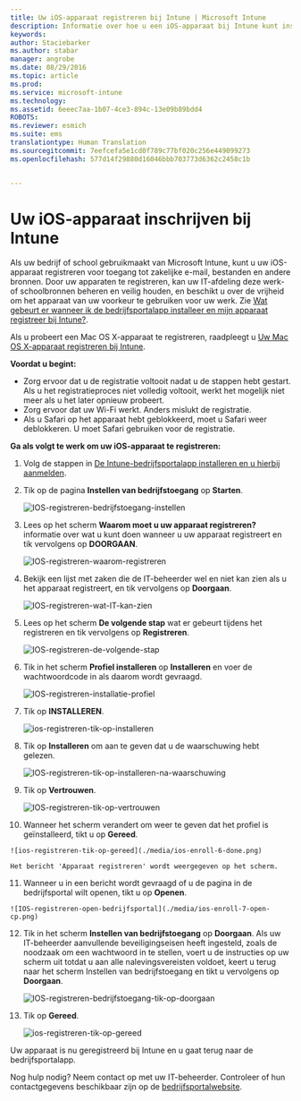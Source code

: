 ```yaml
---
title: Uw iOS-apparaat registreren bij Intune | Microsoft Intune
description: Informatie over hoe u een iOS-apparaat bij Intune kunt inschrijven
keywords: 
author: Staciebarker
ms.author: stabar
manager: angrobe
ms.date: 08/29/2016
ms.topic: article
ms.prod: 
ms.service: microsoft-intune
ms.technology: 
ms.assetid: 6eeec7aa-1b07-4ce3-894c-13e09b89bdd4
ROBOTS: 
ms.reviewer: esmich
ms.suite: ems
translationtype: Human Translation
ms.sourcegitcommit: 7eefcefa5e1cd0f789c77bf020c256e449099273
ms.openlocfilehash: 577d14f29880d16046bbb703773d6362c2458c1b


---
```



# Uw iOS-apparaat inschrijven bij Intune

Als uw bedrijf of school gebruikmaakt van Microsoft Intune, kunt u uw iOS-apparaat registreren voor toegang tot zakelijke e-mail, bestanden en andere bronnen. Door uw apparaten te registreren, kan uw IT-afdeling deze werk- of schoolbronnen beheren en veilig houden, en beschikt u over de vrijheid om het apparaat van uw voorkeur te gebruiken voor uw werk. Zie [Wat gebeurt er wanneer ik de bedrijfsportalapp installeer en mijn apparaat registreer bij Intune?](what-happens-if-you-install-the-company-portal-app-and-enroll-your-device-in-intune-ios.md).

Als u probeert een Mac OS X-apparaat te registreren, raadpleegt u [Uw Mac OS X-apparaat registreren bij Intune](enroll-your-device-in-intune-mac-os-x.md).

**Voordat u begint:**

- Zorg ervoor dat u de registratie voltooit nadat u de stappen hebt gestart. Als u het registratieproces niet volledig voltooit, werkt het mogelijk niet meer als u het later opnieuw probeert.
- Zorg ervoor dat uw Wi-Fi werkt. Anders mislukt de registratie.
- Als u Safari op het apparaat hebt geblokkeerd, moet u Safari weer deblokkeren. U moet Safari gebruiken voor de registratie.


**Ga als volgt te werk om uw iOS-apparaat te registreren:**

1.  Volg de stappen in [De Intune-bedrijfsportalapp installeren en u hierbij aanmelden](install-and-sign-in-to-the-intune-company-portal-app-ios.md).

2. Tik op de pagina **Instellen van bedrijfstoegang** op **Starten**.

    ![IOS-registreren-bedrijfstoegang-instellen](./media/ios-enroll-1a-comp-access-setup.png)

3. Lees op het scherm **Waarom moet u uw apparaat registreren?** informatie over wat u kunt doen wanneer u uw apparaat registreert en tik vervolgens op **DOORGAAN**.

    ![IOS-registreren-waarom-registreren](./media/ios-enroll-1b-why-enroll.png)

4. Bekijk een lijst met zaken die de IT-beheerder wel en niet kan zien als u het apparaat registreert, en tik vervolgens op **Doorgaan**.

    ![IOS-registreren-wat-IT-kan-zien](./media/ios-enroll-1c-we-care-privacy.png)

5.  Lees op het scherm **De volgende stap** wat er gebeurt tijdens het registreren en tik vervolgens op **Registreren**.

    ![IOS-registreren-de-volgende-stap](./media/ios-enroll-1d-what-comes-next.png)

6.  Tik in het scherm **Profiel installeren** op **Installeren** en voer de wachtwoordcode in als daarom wordt gevraagd.

    ![IOS-registreren-installatie-profiel](./media/ios-enroll-2-mgt-profile-install.png)

7.  Tik op **INSTALLEREN**.

    ![ios-registreren-tik-op-installeren](./media/ios-enroll-3-mgt-profile-install-2.png)    

8.  Tik op **Installeren** om aan te geven dat u de waarschuwing hebt gelezen.

    ![IOS-registreren-tik-op-installeren-na-waarschuwing](./media/ios-enroll-4-warning.png)

9.  Tik op **Vertrouwen**.

    ![IOS-registreren-tik-op-vertrouwen](./media/ios-enroll-5-trust.png)

10.  Wanneer het scherm verandert om weer te geven dat het profiel is geïnstalleerd, tikt u op **Gereed**.

    ![ios-registreren-tik-op-gereed](./media/ios-enroll-6-done.png)

    Het bericht 'Apparaat registreren' wordt weergegeven op het scherm.

11.  Wanneer u in een bericht wordt gevraagd of u de pagina in de bedrijfsportal wilt openen, tikt u op **Openen**.

    ![IOS-registreren-open-bedrijfsportal](./media/ios-enroll-7-open-cp.png)

12. Tik in het scherm **Instellen van bedrijfstoegang** op **Doorgaan**. Als uw IT-beheerder aanvullende beveiligingseisen heeft ingesteld, zoals de noodzaak om een wachtwoord in te stellen, voert u de instructies op uw scherm uit totdat u aan alle nalevingsvereisten voldoet, keert u terug naar het scherm Instellen van bedrijfstoegang en tikt u vervolgens op **Doorgaan**.

    ![IOS-registreren-bedrijfstoegang-tik-op-doorgaan](./media/ios-enroll-8-comp-access-setup-compliance.png)

13. Tik op **Gereed**.

    ![ios-registreren-tik-op-gereed](./media/ios-enroll-9-comp-access-setup-complete.png)

Uw apparaat is nu geregistreerd bij Intune en u gaat terug naar de bedrijfsportalapp.


Nog hulp nodig? Neem contact op met uw IT-beheerder. Controleer of hun contactgegevens beschikbaar zijn op de [bedrijfsportalwebsite](http://portal.manage.microsoft.com).



<!--HONumber=Oct16_HO2-->



